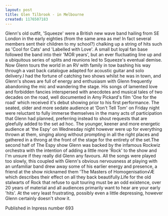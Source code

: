 ```yaml
---
layout: post
title: Glen Tilbrook - in Melbourne
created: 1176507183
---
```

<p>Glenn&#39;s old outfit, &#39;Squeeze&#39; were a British new wave band hailing from SE London in the early eighties (from the same area as me! In fact several members sent their children to my school?) chalking up a string of hits such as &#39;Cool for Cats&#39; and &#39;Labelled with Love&#39;. A small but loyal fan base followed the band into their &#39;MOR years&#39;, but an ever fluctuating line up and a ubiquitous series of splits and reunions led to Squeeze&#39;s eventual demise. Now Glenn tours the world in an RV with family in tow bashing his way through a vast back catalogue adapted for acoustic guitar and solo delivery.I had the fortune of catching two shows whilst he was in town, and Glenn&#39;s shows are full of energy and enthusiasm with Glenn frequently abandoning the mic and wandering the stage. His songs of lamented love and forbidden fancies interspersed with anecdotes and musical tales of two decades on the road, well documented in Amy Pickard&#39;s film &#39;One for the road&#39; which received it&#39;s debut showing prior to his first performance. The seated, older and more sedate audience at &#39;Don&#39;t Tell Tom&#39; on Friday night were reluctant to fully immerse themselves in the many acts of participation that Glenn had planned, preferring instead to shout requests that are gleefully added to the set ad hoc. The younger, keener and more energetic audience at &#39;the Espy&#39; on Wednesday night however were up for everything thrown at them, singing along without prompting in all the right places and gathered in a throng at the front of the stage for the entirety of the set.The second half of The Espy show Glenn was backed by the infamous Rockwiz orchestra with the intention of adding a little more &#39;Rock&#39; to the show and I&#39;m unsure if they really did Glenn any favours. All the songs were played too slowly, this coupled with Glenn&#39;s obvious nervousness at playing with an unfamiliar band drew away some of his earlier energy and presence, a friend at the show nicknamed them &#39;The Masters of Homogenisation&radic;Æ which describes their effect on all they back beautifully.Life for the old stalwarts of Rock that refuse to quit touring must be an odd existence, over 20 years of material and all audiences primarily want to hear are your early &#39;hits&#39;. At the very least frustrating, possibly even a little depressing, however Glenn certainly doesn&#39;t show it.</p><p>Published in Inpress number 693</p>
